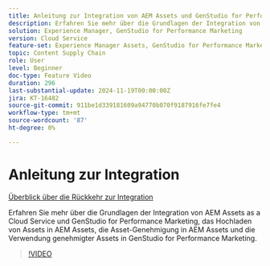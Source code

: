 ```yaml
---
title: Anleitung zur Integration von AEM Assets und GenStudio for Performance Marketing
description: Erfahren Sie mehr über die Grundlagen der Integration von AEM Assets und GenStudio for Performance Marketing, das Hochladen von Assets in AEM Assets, die Asset-Genehmigung in AEM Assets und die Verwendung genehmigter Assets in GenStudio for Performance Marketing.
solution: Experience Manager, GenStudio for Performance Marketing
version: Cloud Service
feature-set: Experience Manager Assets, GenStudio for Performance Marketing
topic: Content Supply Chain
role: User
level: Beginner
doc-type: Feature Video
duration: 296
last-substantial-update: 2024-11-19T00:00:00Z
jira: KT-16482
source-git-commit: 911be1d339181609a94770b070f9187916fe7fe4
workflow-type: tm+mt
source-wordcount: '87'
ht-degree: 0%

---
```



# Anleitung zur Integration

[Überblick über die Rückkehr zur Integration](./overview.md)

Erfahren Sie mehr über die Grundlagen der Integration von AEM Assets as a Cloud Service und GenStudio for Performance Marketing, das Hochladen von Assets in AEM Assets, die Asset-Genehmigung in AEM Assets und die Verwendung genehmigter Assets in GenStudio for Performance Marketing.

>[!VIDEO](https://video.tv.adobe.com/v/3439264/?learn=on)

